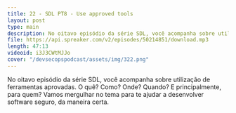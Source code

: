 ```yaml
---
title: 22 - SDL PT8 - Use approved tools
layout: post
type: main
description: No oitavo episódio da série SDL, você acompanha sobre utilização de ferramentas aprovadas. O quê? Como? Onde? Quando? E principalmente, para quem? Vamos mergulhar no tema para te ajudar a desenvolver software seguro, da maneira certa.
file: https://api.spreaker.com/v2/episodes/50214851/download.mp3
length: 47:13
videoid: i3J3CWtMJJo
cover: "/devsecopspodcast/assets/img/322.png"
---
```


No oitavo episódio da série SDL, você acompanha sobre utilização de ferramentas aprovadas. O quê? Como? Onde? Quando? E principalmente, para quem? Vamos mergulhar no tema para te ajudar a desenvolver software seguro, da maneira certa.